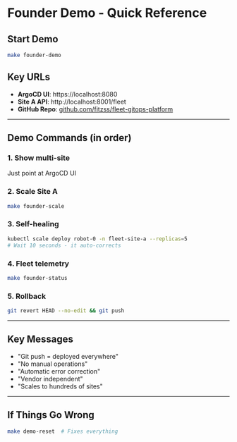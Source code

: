 # Founder Demo - Quick Reference

## Start Demo
```bash
make founder-demo
```

## Key URLs
- **ArgoCD UI**: https://localhost:8080  
- **Site A API**: http://localhost:8001/fleet  
- **GitHub Repo**: [github.com/fitzss/fleet-gitops-platform](https://github.com/fitzss/fleet-gitops-platform)  

---

## Demo Commands (in order)

### 1. Show multi-site
Just point at ArgoCD UI

### 2. Scale Site A
```bash
make founder-scale
```

### 3. Self-healing
```bash
kubectl scale deploy robot-0 -n fleet-site-a --replicas=5
# Wait 10 seconds - it auto-corrects
```

### 4. Fleet telemetry
```bash
make founder-status
```

### 5. Rollback
```bash
git revert HEAD --no-edit && git push
```

---

## Key Messages
- "Git push = deployed everywhere"  
- "No manual operations"  
- "Automatic error correction"  
- "Vendor independent"  
- "Scales to hundreds of sites"  

---

## If Things Go Wrong
```bash
make demo-reset  # Fixes everything
```
